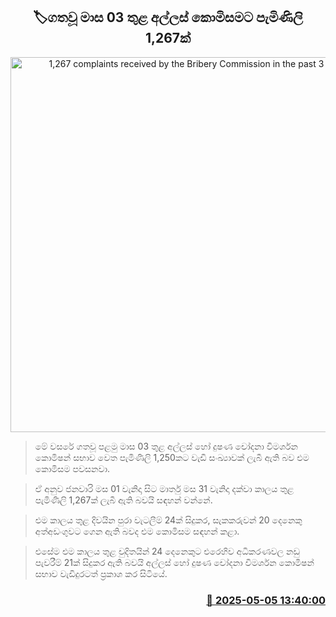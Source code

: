 <p align='center'><b><h2 align='center' title='1,267 complaints received by the Bribery Commission in the past 3 months'>🏷ගතවූ මාස 03 තුළ අල්ලස්‍ කොමිසමට පැමිණිලි 1,267ක්</h2></b></p>
<p align='center'><img src='https://helakuru.sgp1.cdn.digitaloceanspaces.com/esana/images/lib/bribery-commission.jpg' width='600' alt='1,267 complaints received by the Bribery Commission in the past 3 months'></p>

> මේ වසරේ ගතවූ පළමු මාස 03 තුළ අල්ලස් හෝ දුෂණ චෝදනා විමර්ශන කොමිෂන් සභාව වෙත පැමිණිලි 1,250කට වැඩි සංඛ්‍යාවක් ලැබී ඇති බව ‍එම කොමිසම පවසනවා.

> ඒ අනුව ජනවාරි මස 01 වැනිදා සිට මාර්තු මස 31 වැනිදා දක්වා කාලය තුළ පැමිණිලි 1,267ක් ලැබී ඇති බවයි සඳහන් වන්නේ.

> එම කාලය තුළ දිවයින පුරා වැටලීම් 24ක් සිදුකර, සැකකරුවන් 20 දෙනෙකු අත්අඩංගුවට ගෙන ඇති බවද එම කොමිසම සඳහන් කළා.

> එසේම එම කාලය තුළ චුදිතයින් 24 දෙනෙකුට එරෙහිව අධිකරණවල නඩු පැවරීම් 21ක් සිදුකර ඇති බවයි අල්ලස් හෝ දුෂණ චෝදනා විමර්ශන කොමිෂන් සභාව වැඩිදුරටත් ප්‍රකාශ කර සිටියේ.



<h3 align='right'><a href='https://www.helakuru.lk/esana/p/109803/'>📅 2025-05-05 13:40:00</a></h3>
